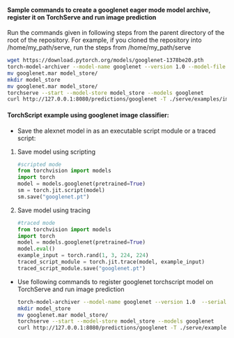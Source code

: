#### Sample commands to create a googlenet eager mode model archive, register it on TorchServe and run image prediction

Run the commands given in following steps from the parent directory of the root of the repository. For example, if you cloned the repository into /home/my_path/serve, run the steps from /home/my_path/serve

```bash
wget https://download.pytorch.org/models/googlenet-1378be20.pth
torch-model-archiver --model-name googlenet --version 1.0 --model-file ./serve/examples/image_classifier/googlenet/model.py --serialized-file googlenet-1378be20.pth --handler image_classifier --extra-files ./serve/examples/image_classifier/index_to_name.json
mv googlenet.mar model_store/
mkdir model_store
mv googlenet.mar model_store/
torchserve --start --model-store model_store --models googlenet
curl http://127.0.0.1:8080/predictions/googlenet -T ./serve/examples/image_classifier/kitten.jpg
```

#### TorchScript example using googlenet image classifier:

* Save the alexnet model in as an executable script module or a traced script:

1. Save model using scripting
   ```python
   #scripted mode
   from torchvision import models
   import torch
   model = models.googlenet(pretrained=True)
   sm = torch.jit.script(model)
   sm.save("googlenet.pt")
   ```

2. Save model using tracing
   ```python
   #traced mode
   from torchvision import models
   import torch
   model = models.googlenet(pretrained=True)
   model.eval()
   example_input = torch.rand(1, 3, 224, 224)
   traced_script_module = torch.jit.trace(model, example_input)
   traced_script_module.save("googlenet.pt")
   ```  
 
* Use following commands to register googlenet torchscript model on TorchServe and run image prediction

    ```bash
    torch-model-archiver --model-name googlenet --version 1.0  --serialized-file googlenet.pt --extra-files ./serve/examples/image_classifier/index_to_name.json --handler image_classifier
    mkdir model_store
    mv googlenet.mar model_store/
    torchserve --start --model-store model_store --models googlenet
    curl http://127.0.0.1:8080/predictions/googlenet -T ./serve/examples/image_classifier/kitten.jpg
    ```
